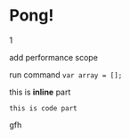 # Pong!
1

add performance scope

run command <code language="javascript">var array = [];</code>

<p>this is <b>inline</b> part</p>

<code>this is code part</code>

gfh


<!--HONumber=Apr16_HO2-->


